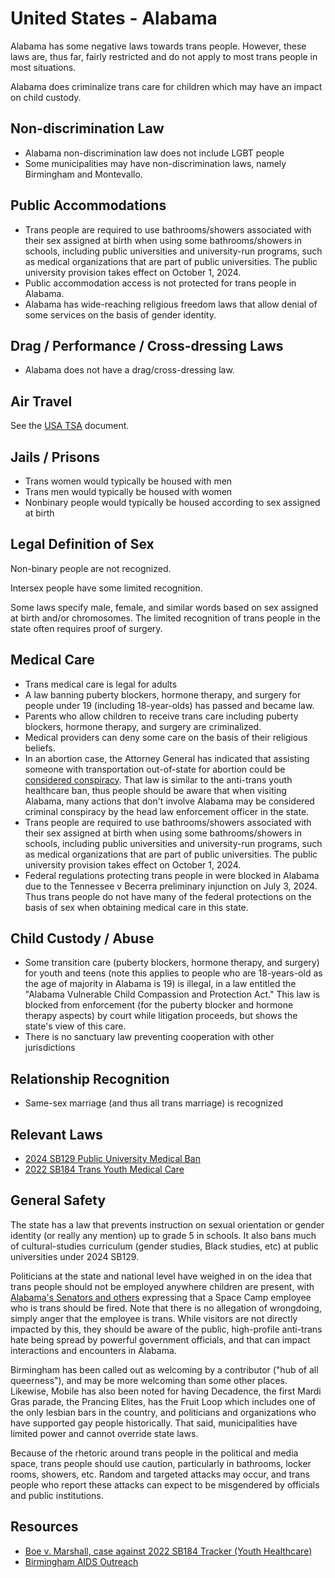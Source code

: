 # United States - Alabama

Alabama has some negative laws towards trans people. However,
these laws are, thus far, fairly restricted and do not apply to most
trans people in most situations.

Alabama does criminalize trans care for children which may have an
impact on child custody.

## Non-discrimination Law

 * Alabama non-discrimination law does not include LGBT people
 * Some municipalities may have non-discrimination laws, namely
   Birmingham and Montevallo.

## Public Accommodations

 * Trans people are required to use bathrooms/showers associated with their
   sex assigned at birth when using some bathrooms/showers in schools,
   including public universities and university-run programs, such as
   medical organizations that are part of public universities. The
   public university provision takes effect on October 1, 2024.
 * Public accommodation access is not protected for trans people in Alabama.
 * Alabama has wide-reaching religious freedom laws that allow denial of
   some services on the basis of gender identity.

## Drag / Performance / Cross-dressing Laws

 * Alabama does not have a drag/cross-dressing law.

## Air Travel

See the [USA TSA](notes/tsa.md) document.

## Jails / Prisons

 * Trans women would typically be housed with men
 * Trans men would typically be housed with women
 * Nonbinary people would typically be housed according to sex
   assigned at birth

## Legal Definition of Sex

Non-binary people are not recognized.

Intersex people have some limited recognition.

Some laws specify male, female, and similar words based on sex assigned
at birth and/or chromosomes.  The limited recognition of trans people in
the state often requires proof of surgery.

## Medical Care

 * Trans medical care is legal for adults
 * A law banning puberty blockers, hormone therapy, and surgery for
   people under 19 (including 18-year-olds) has passed and became law.
 * Parents who allow children to receive trans care including puberty
   blockers, hormone therapy, and surgery are criminalized.
 * Medical providers can deny some care on the basis of their religious
   beliefs.
 * In an abortion case, the Attorney General has indicated that
   assisting someone with transportation out-of-state for abortion could
   be [considered
   conspiracy](https://www.documentcloud.org/documents/23932753-yellowhammer-fund-et-al-v-steve-marshall-and-west-alabama-womens-center-et-al-v-steve-marshall).
   That law is similar to the anti-trans youth healthcare ban, thus people
   should be aware that when visiting Alabama, many actions that don't
   involve Alabama may be considered criminal conspiracy by the head law
   enforcement officer in the state.
 * Trans people are required to use bathrooms/showers associated with their
   sex assigned at birth when using some bathrooms/showers in schools,
   including public universities and university-run programs, such as
   medical organizations that are part of public universities.  The public
   university provision takes effect on October 1, 2024.
 * Federal regulations protecting trans people in were blocked in
   Alabama due to the Tennessee v Becerra preliminary injunction on
   July 3, 2024. Thus trans people do not have many of the federal
   protections on the basis of sex when obtaining medical care in this
   state.

## Child Custody / Abuse

 * Some transition care (puberty blockers, hormone therapy, and surgery)
   for youth and teens (note this applies to people who are 18-years-old
   as the age of majority in Alabama is 19) is illegal, in a law entitled
   the "Alabama Vulnerable Child Compassion and Protection Act."  This law
   is blocked from enforcement (for the puberty blocker and hormone
   therapy aspects) by court while litigation proceeds, but shows the
   state's view of this care.
 * There is no sanctuary law preventing cooperation with other
   jurisdictions
 
## Relationship Recognition

 * Same-sex marriage (and thus all trans marriage) is recognized

## Relevant Laws

 * [2024 SB129 Public University Medical
   Ban](https://www.legislature.state.al.us/pdf/SearchableInstruments/2024RS/SB129-enr.pdf)
 * [2022 SB184 Trans Youth Medical Care](https://legiscan.com/AL/text/SB184/id/2566425)

## General Safety

The state has a law that prevents instruction on sexual orientation or
gender identity (or really any mention) up to grade 5 in schools. It
also bans much of cultural-studies curriculum (gender studies, Black studies,
etc) at public universities under 2024 SB129.

Politicians at the state and national level have weighed in on the idea
that trans people should not be employed anywhere children are present,
with [Alabama's Senators and
others](https://www.lgbtqnation.com/2024/03/right-wing-officials-gang-up-to-lob-vicious-attacks-on-a-single-transgender-space-camp-employee/)
expressing that a Space Camp employee who is trans should be fired. Note
that there is no allegation of wrongdoing, simply anger that the
employee is trans.  While visitors are not directly impacted by this,
they should be aware of the public, high-profile anti-trans hate being
spread by powerful government officials, and that can impact
interactions and encounters in Alabama.

Birmingham has been called out as welcoming by a contributor ("hub of
all queerness"), and may be more welcoming than some other places.
Likewise, Mobile has also been noted for having Decadence, the first
Mardi Gras parade, the Prancing Elites, has the Fruit Loop which
includes one of the only lesbian bars in the country, and politicians and
organizations who have supported gay people historically.  That said,
municipalities have limited power and cannot override state laws.

Because of the rhetoric around trans people in the political and media
space, trans people should use caution, particularly in bathrooms,
locker rooms, showers, etc.  Random and targeted attacks may occur, and
trans people who report these attacks can expect to be misgendered by
officials and public institutions.

## Resources

 * [Boe v. Marshall, case against 2022 SB184 Tracker (Youth Healthcare)](https://www.courtlistener.com/docket/63252064/eknes-tucker-v-marshall/)
 * [Birmingham AIDS Outreach](https://www.birminghamaidsoutreach.org/)
